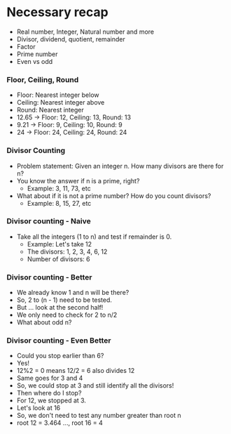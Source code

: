 # Necessary recap

- Real number, Integer, Natural number and more
- Divisor, dividend, quotient, remainder
- Factor
- Prime number
- Even vs odd

### Floor, Ceiling, Round

- Floor: Nearest integer below
- Ceiling: Nearest integer above
- Round: Nearest integer
- 12.65 -> Floor: 12, Ceiling: 13, Round: 13
- 9.21 -> Floor: 9, Ceiling: 10, Round: 9
- 24 -> Floor: 24, Ceiling: 24, Round: 24

### Divisor Counting

- Problem statement: Given an integer n. How many divisors are there for n?
- You know the answer if n is a prime, right?
  - Example: 3, 11, 73, etc
- What about if it is not a prime number? How do you count divisors?
  - Example: 8, 15, 27, etc

### Divisor counting - Naive

- Take all the integers (1 to n) and test if remainder is 0.
  - Example: Let's take 12
  - The divisors: 1, 2, 3, 4, 6, 12
  - Number of divisors: 6

### Divisor counting - Better

- We already know 1 and n will be there?
- So, 2 to (n - 1) need to be tested.
- But ... look at the second half!
- We only need to check for 2 to n/2
- What about odd n?

### Divisor counting - Even Better

- Could you stop earlier than 6?
- Yes!
- 12%2 = 0 means 12/2 = 6 also divides 12
- Same goes for 3 and 4
- So, we could stop at 3 and still identify all the divisors!
- Then where do I stop?
- For 12, we stopped at 3.
- Let's look at 16
- So, we don't need to test any number greater than root n
- root 12 = 3.464 ..., root 16 = 4
